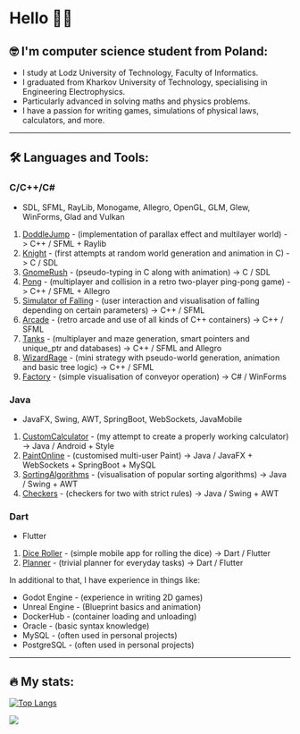# Hello 🧏‍♂️

## 🤓 I'm computer science student from Poland:
- I study at Lodz University of Technology, Faculty of Informatics.
- I graduated from Kharkov University of Technology, specialising in Engineering Electrophysics.
- Particularly advanced in solving maths and physics problems.
- I have a passion for writing games, simulations of physical laws, calculators, and more.
---
## 🛠 Languages and Tools:
### C/C++/C#
- SDL, SFML, RayLib, Monogame, Allegro, OpenGL, GLM, Glew, WinForms, Glad and Vulkan 
1) [DoddleJump](https://github.com/Andezion/DoddleJump) - (implementation of parallax effect and multilayer world) -> C++ / SFML + Raylib
2) [Knight](https://github.com/Andezion/Knight) - (first attempts at random world generation and animation in C) -> C / SDL
3) [GnomeRush](https://github.com/Andezion/GnomeRush) - (pseudo-typing in C along with animation) -> C / SDL
4) [Pong](https://github.com/Andezion/Pong) - (multiplayer and collision in a retro two-player ping-pong game) -> C++ / SFML + Allegro
5) [Simulator of Falling](https://github.com/Andezion/SimulatorOfFalling) - (user interaction and visualisation of falling depending on certain parameters) -> C++ / SFML
6) [Arcade](https://github.com/Andezion/Arcade) - (retro arcade and use of all kinds of C++ containers) -> C++ / SFML
7) [Tanks](https://github.com/Andezion/Tanks) - (multiplayer and maze generation, smart pointers and unique_ptr and databases) -> C++ / SFML and Allegro
8) [WizardRage](https://github.com/Andezion/WizardRage) - (mini strategy with pseudo-world generation, animation and basic tree logic) -> C++ / SFML
9) [Factory](https://github.com/Andezion/Factory) - (simple visualisation of conveyor operation) -> C# / WinForms

### Java
- JavaFX, Swing, AWT, SpringBoot, WebSockets, JavaMobile
1) [CustomCalculator](https://github.com/Andezion/CustomCalculator) - (my attempt to create a properly working calculator) -> Java / Android + Style
2) [PaintOnline](https://github.com/Andezion/PaintOnline) - (customised multi-user Paint) -> Java / JavaFX + WebSockets + SpringBoot + MySQL
3) [SortingAlgorithms](https://github.com/Andezion/SortingAlgorithms) - (visualisation of popular sorting algorithms) -> Java / Swing + AWT
4) [Checkers](https://github.com/Andezion/Checkers) - (checkers for two with strict rules) -> Java / Swing + AWT

### Dart
- Flutter
1) [Dice Roller](https://github.com/Andezion/DiceRoller) - (simple mobile app for rolling the dice) -> Dart / Flutter
2) [Planner](https://github.com/Andezion/DiceRoller) - (trivial planner for everyday tasks) -> Dart / Flutter

In additional to that, I have experience in things like:
- Godot Engine - (experience in writing 2D games)
- Unreal Engine - (Blueprint basics and animation)
- DockerHub - (container loading and unloading)
- Oracle - (basic syntax knowledge)
- MySQL - (often used in personal projects)
- PostgreSQL - (often used in personal projects)

---
## 🔥 My stats:

[![Top Langs](https://github-readme-stats.vercel.app/api/top-langs/?username=Andezion)](https://github.com/anuraghazra/github-readme-stats)

![](https://leetcard.jacoblin.cool/Andezion?ext=activity)


  
